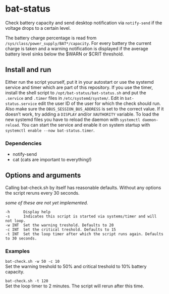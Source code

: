# bat-status
Check battery capacity and send desktop notification via `notify-send`
if the voltage drops to a certain level.

The battery charge percentage is read from `/sys/class/power_supply/BAT*/capacity`.
For every battery the current charge is taken and a warning notification
is displayed if the average battery level sinks below the $WARN or $CRIT threshold.

## Install and run

Either run the script yourself, put it in your autostart or use the systemd
service and timer which are part of this repository.
If you use the timer, install the shell script to `/opt/bat-status/bat-status.sh`
and put the `.service` and `.timer` files in `/etc/systemd/system/`.
Edit in `bat-status.service` edit the user ID of the user for which the check
should run. Also make sure the `DBUS_SESSION_BUS_ADDRESS` is set to the correct
value. If it doesn’t work, try adding a `DISPLAY` and/or `XAUTHORITY` variable.
To load the new systemd files you have to reload the daemon with
`systemctl daemon-reload`. You can start the service and enable it
on system startup with `systemctl enable --now bat-status.timer`.

### Dependencies

* notify-send
* cat (cats are important to everything!)


## Options and arguments

Calling bat-check.sh by itself has reasonable defaults. Without any options
the script reruns every 30 seconds.

*some of these are not yet implemented.*

```
-h      Display help
-s      Indicates this script is started via systems/timer and will not loop.
-w INT  Set the warning treshold. Defaults to 20
-c INT  Set the critical treshold. Defaults to 15
-t INT  Set the loop timer after which the script runs again. Defaults to 30 seconds.
```


### Examples

`bat-check.sh -w 50 -c 10`  
Set the warning treshold to 50% and critical treshold to 10% battery capacity.

`bat-check.sh -t 120`  
Set the loop timer to 2 minutes. The script will rerun after this time.
